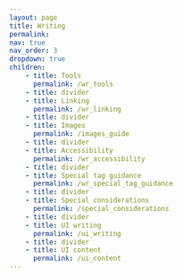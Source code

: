 ```yaml
---
layout: page
title: Writing
permalink:
nav: true
nav_order: 3
dropdown: true
children: 
    - title: Tools
      permalink: /wr_tools
    - title: divider
    - title: Linking
      permalink: /wr_linking
    - title: divider
    - title: Images
      permalink: /images_guide
    - title: divider
    - title: Accessibility
      permalink: /wr_accessibility
    - title: divider
    - title: Special tag guidance
      permalink: /wr_special_tag_guidance
    - title: divider
    - title: Special considerations
      permalink: /special_considerations
    - title: divider
    - title: UI writing
      permalink: /ui_writing
    - title: divider
    - title: UI content
      permalink: /ui_content
---
```

